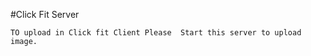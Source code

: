 #Click Fit Server

```
TO upload in Click fit Client Please  Start this server to upload image.
```
